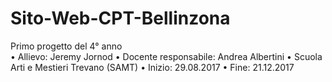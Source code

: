 # Sito-Web-CPT-Bellinzona
Primo progetto del 4° anno <br>
•	Allievo: Jeremy Jornod
•	Docente responsabile: Andrea Albertini
•	Scuola Arti e Mestieri Trevano (SAMT)
•	Inizio: 29.08.2017
•	Fine: 21.12.2017
